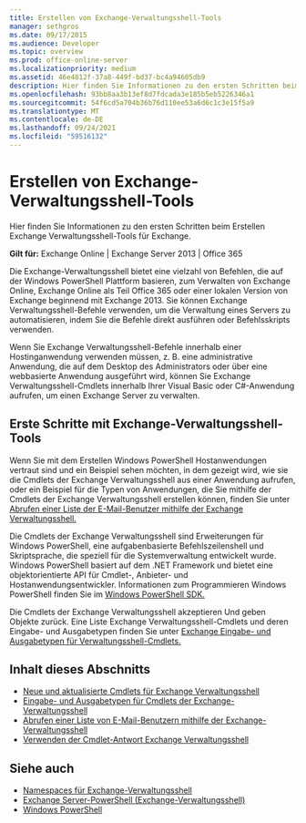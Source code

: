 ```yaml
---
title: Erstellen von Exchange-Verwaltungsshell-Tools
manager: sethgros
ms.date: 09/17/2015
ms.audience: Developer
ms.topic: overview
ms.prod: office-online-server
ms.localizationpriority: medium
ms.assetid: 46e4812f-37a8-449f-bd37-bc4a94605db9
description: Hier finden Sie Informationen zu den ersten Schritten beim Erstellen Exchange Verwaltungsshell-Tools für Exchange.
ms.openlocfilehash: 93bb8aa3b13ef8d7fdcada3e185b5eb5226346a1
ms.sourcegitcommit: 54f6cd5a704b36b76d110ee53a6d6c1c3e15f5a9
ms.translationtype: MT
ms.contentlocale: de-DE
ms.lasthandoff: 09/24/2021
ms.locfileid: "59516132"
---
```

# <a name="create-exchange-management-shell-tools"></a>Erstellen von Exchange-Verwaltungsshell-Tools

Hier finden Sie Informationen zu den ersten Schritten beim Erstellen Exchange Verwaltungsshell-Tools für Exchange.

**Gilt für:** Exchange Online | Exchange Server 2013 | Office 365
  
Die Exchange-Verwaltungsshell bietet eine vielzahl von Befehlen, die auf der Windows PowerShell Plattform basieren, zum Verwalten von Exchange Online, Exchange Online als Teil Office 365 oder einer lokalen Version von Exchange beginnend mit Exchange 2013. Sie können Exchange Verwaltungsshell-Befehle verwenden, um die Verwaltung eines Servers zu automatisieren, indem Sie die Befehle direkt ausführen oder Befehlsskripts verwenden.
  
Wenn Sie Exchange Verwaltungsshell-Befehle innerhalb einer Hostinganwendung verwenden müssen, z. B. eine administrative Anwendung, die auf dem Desktop des Administrators oder über eine webbasierte Anwendung ausgeführt wird, können Sie Exchange Verwaltungsshell-Cmdlets innerhalb Ihrer Visual Basic oder C#-Anwendung aufrufen, um einen Exchange Server zu verwalten.
  
## <a name="get-started-with-exchange-management-shell-tools"></a>Erste Schritte mit Exchange-Verwaltungsshell-Tools
<a name="SP15GettingStartedTemplate_WhatDoYouNeed"> </a>

Wenn Sie mit dem Erstellen Windows PowerShell Hostanwendungen vertraut sind und ein Beispiel sehen möchten, in dem gezeigt wird, wie sie die Cmdlets der Exchange Verwaltungsshell aus einer Anwendung aufrufen, oder ein Beispiel für die Typen von Anwendungen, die Sie mithilfe der Cmdlets der Exchange Verwaltungsshell erstellen können, finden Sie unter [Abrufen einer Liste der E-Mail-Benutzer mithilfe der Exchange Verwaltungsshell.](how-to-get-a-list-of-mail-users-by-using-the-exchange-management-shell.md)
  
Die Cmdlets der Exchange Verwaltungsshell sind Erweiterungen für Windows PowerShell, eine aufgabenbasierte Befehlszeilenshell und Skriptsprache, die speziell für die Systemverwaltung entwickelt wurde. Windows PowerShell basiert auf dem .NET Framework und bietet eine objektorientierte API für Cmdlet-, Anbieter- und Hostanwendungsentwickler. Informationen zum Programmieren Windows PowerShell finden Sie im [Windows PowerShell SDK.](https://msdn.microsoft.com/library/dd835506%28VS.85%29.aspx)
  
Die Cmdlets der Exchange Verwaltungsshell akzeptieren Und geben Objekte zurück. Eine Liste Exchange Verwaltungsshell-Cmdlets und deren Eingabe- und Ausgabetypen finden Sie unter [Exchange Eingabe- und Ausgabetypen für Verwaltungsshell-Cmdlets.](exchange-management-shell-cmdlet-input-and-output-types.md)
  
## <a name="in-this-section"></a>Inhalt dieses Abschnitts

- [Neue und aktualisierte Cmdlets für Exchange Verwaltungsshell](new-and-updated-exchange-management-shell-cmdlets.md)  
- [Eingabe- und Ausgabetypen für Cmdlets der Exchange-Verwaltungsshell](exchange-management-shell-cmdlet-input-and-output-types.md)
- [Abrufen einer Liste von E-Mail-Benutzern mithilfe der Exchange-Verwaltungsshell](how-to-get-a-list-of-mail-users-by-using-the-exchange-management-shell.md)
- [Verwenden der Cmdlet-Antwort Exchange Verwaltungsshell](how-to-use-the-exchange-management-shell-cmdlet-response.md)


## <a name="see-also"></a>Siehe auch

- [Namespaces für Exchange-Verwaltungsshell](exchange-management-shell-namespaces.md)  
- [Exchange Server-PowerShell (Exchange-Verwaltungsshell)](https://docs.microsoft.com/powershell/exchange/exchange-server/exchange-management-shell?view=exchange-ps)  
- [Windows PowerShell](https://msdn.microsoft.com/library/dd835506%28v=vs.85%29.aspx)
    

